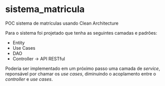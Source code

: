 # sistema_matricula
POC sistema de matrículas usando Clean Architecture


Para o sistema foi projetado que tenha as seguintes camadas e padrões:
- Entity
- Use Cases
- DAO
- Controller -> API RESTful

Poderia ser implementado em um próximo passo uma camada de *service*, reponsável por chamar
os *use cases*, diminuindo o acoplamento entre o *controller* e *use cases*.
